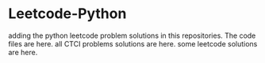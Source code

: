 # Leetcode-Python
adding the python leetcode problem solutions in this repositories. 
The code files are here.
all CTCI problems solutions are here.
some leetcode solutions are here.













































































































































































































































































































































































































































































































































































































































































































































































































































































































































































































